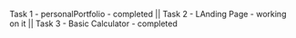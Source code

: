 Task 1 - personalPortfolio - completed
 || Task 2 - LAnding Page - working on it
 || Task 3 - Basic Calculator - completed
